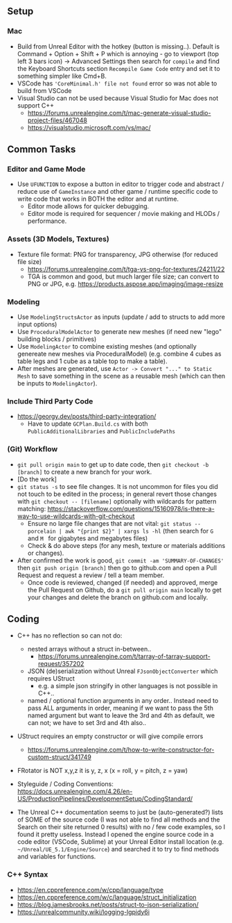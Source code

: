## Setup

### Mac
- Build from Unreal Editor with the hotkey (button is missing..). Default is Command + Option + Shift + P which is annoying - go to viewport (top left 3 bars icon) -> Advanced Settings then search for `compile` and find the Keyboard Shortcuts section `Recompile Game Code` entry and set it to something simpler like Cmd+B.
- VSCode has `'CoreMinimal.h' file not found` error so was not able to build from VSCode
- Visual Studio can not be used because Visual Studio for Mac does not support C++
    - https://forums.unrealengine.com/t/mac-generate-visual-studio-project-files/467048
    - https://visualstudio.microsoft.com/vs/mac/

## Common Tasks

### Editor and Game Mode
- Use `UFUNCTION` to expose a button in editor to trigger code and abstract / reduce use of `GameInstance` and other game / runtime specific code to write code that works in BOTH the editor and at runtime.
	- Editor mode allows for quicker debugging.
	- Editor mode is required for sequencer / movie making and HLODs / performance.

### Assets (3D Models, Textures)
- Texture file format: PNG for transparency, JPG otherwise (for reduced file size)
	- https://forums.unrealengine.com/t/tga-vs-png-for-textures/24211/22
	- TGA is common and good, but much larger file size; can convert to PNG or JPG, e.g. https://products.aspose.app/imaging/image-resize

### Modeling
- Use `ModelingStructsActor` as inputs (update / add to structs to add more input options)
- Use `ProceduralModelActor` to generate new meshes (if need new "lego" building blocks / primitives)
- Use `ModelingActor` to combine existing meshes (and optionally genereate new meshes via ProceduralModel) (e.g. combine 4 cubes as table legs and 1 cube as a table top to make a table).
- After meshes are generated, use `Actor -> Convert "..." to Static Mesh` to save something in the scene as a reusable mesh (which can then be inputs to `ModelingActor`).

### Include Third Party Code
- https://georgy.dev/posts/third-party-integration/
	- Have to update `GCPlan.Build.cs` with both `PublicAdditionalLibraries` and `PublicIncludePaths`

### (Git) Workflow
- `git pull origin main` to get up to date code, then `git checkout -b [branch]` to create a new branch for your work.
- [Do the work]
- `git status -s` to see file changes. It is not uncommon for files you did not touch to be edited in the process; in general revert those changes with `git checkout -- [filename]` optionally with wildcards for pattern matching: https://stackoverflow.com/questions/15160978/is-there-a-way-to-use-wildcards-with-git-checkout
	- Ensure no large file changes that are not vital: `git status --porcelain | awk "{print $2}" | xargs ls -hl` (then search for `G ` and `M ` for gigabytes and megabytes files)
	- Check & do above steps (for any mesh, texture or materials additions or changes).
- After confirmed the work is good, `git commit -am 'SUMMARY-OF-CHANGES'` then `git push origin [branch]` then go to github.com and open a Pull Request and request a review / tell a team member.
	- Once code is reviewed, changed (if needed) and approved, merge the Pull Request on Github, do a `git pull origin main` locally to get your changes and delete the branch on github.com and locally.


## Coding

- C++ has no reflection so can not do:
	- nested arrays without a struct in-between..
		- https://forums.unrealengine.com/t/tarray-of-tarray-support-request/357202
	- JSON (de)serialization without Unreal `FJsonObjectConverter` which requires UStruct
		- e.g. a simple json stringify in other languages is not possible in C++..
	- named / optional function arguments in any order.. Instead need to pass ALL arguments in order, meaning if we want to pass the 5th named argument but want to leave the 3rd and 4th as default, we can not; we have to set 3rd and 4th also..
- UStruct requires an empty constructor or will give compile errors
	- https://forums.unrealengine.com/t/how-to-write-constructor-for-custom-struct/341749
- FRotator is NOT x,y,z it is y, z, x (x = roll, y = pitch, z = yaw)


- Styleguide / Coding Conventions: https://docs.unrealengine.com/4.26/en-US/ProductionPipelines/DevelopmentSetup/CodingStandard/

- The Unreal C++ documentation seems to just be (auto-generated?) lists of SOME of the source code (I was not able to find all methods and the Search on their site returned 0 results) with no / few code examples, so I found it pretty useless. Instead I opened the engine source code in a code editor (VSCode, Sublime) at your Unreal Editor install location (e.g. `~/Unreal/UE_5.1/Engine/Source`) and searched it to try to find methods and variables for functions.

### C++ Syntax

- https://en.cppreference.com/w/cpp/language/type
- https://en.cppreference.com/w/c/language/struct_initialization
- https://blog.jamesbrooks.net/posts/struct-to-json-serialization/
- https://unrealcommunity.wiki/logging-lgpidy6i
